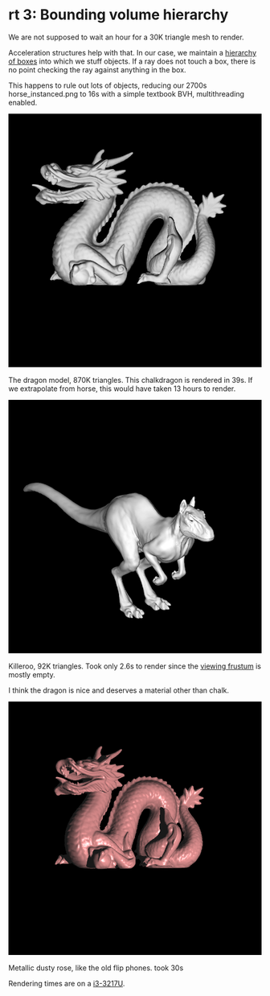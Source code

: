 # rt 3: Bounding volume hierarchy

We are not supposed to wait an hour for a 30K triangle mesh to render.

Acceleration structures help with that. In our case, we maintain a [hierarchy of boxes][bwiki] into which we stuff objects. If a ray does not touch a box, there is no point checking the ray against anything in the box.

This happens to rule out lots of objects, reducing our 2700s horse_instanced.png to 16s with a simple textbook BVH, multithreading enabled.

![dragon](dragon.png)

The dragon model, 870K triangles. This chalkdragon is rendered in 39s. If we extrapolate from horse, this would have taken 13 hours to render.

![killeroo](killeroo.png)

Killeroo, 92K triangles. Took only 2.6s to render since the [viewing frustum][frust] is mostly empty.

I think the dragon is nice and deserves a material other than chalk.

![dragon_rose](dragon_rose.png)

Metallic dusty rose, like the old flip phones. took 30s

Rendering times are on a [i3-3217U][cpu-bmark].

[cpu-bmark]: https://www.cpubenchmark.net/cpu.php?cpu=Intel+Core+i3-3217U+%40+1.80GHz
[bwiki]: https://en.wikipedia.org/wiki/Bounding_volume_hierarchy
[frust]: https://en.wikipedia.org/wiki/Viewing_frustum
